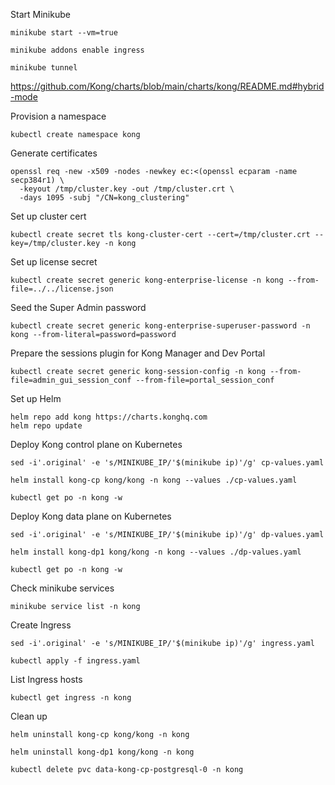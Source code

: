 Start Minikube

```
minikube start --vm=true

minikube addons enable ingress

minikube tunnel
```

https://github.com/Kong/charts/blob/main/charts/kong/README.md#hybrid-mode

Provision a namespace

```
kubectl create namespace kong
```

Generate certificates

```
openssl req -new -x509 -nodes -newkey ec:<(openssl ecparam -name secp384r1) \
  -keyout /tmp/cluster.key -out /tmp/cluster.crt \
  -days 1095 -subj "/CN=kong_clustering"
```

Set up cluster cert

```
kubectl create secret tls kong-cluster-cert --cert=/tmp/cluster.crt --key=/tmp/cluster.key -n kong
```

Set up license secret

```
kubectl create secret generic kong-enterprise-license -n kong --from-file=../../license.json
```

Seed the Super Admin password

```
kubectl create secret generic kong-enterprise-superuser-password -n kong --from-literal=password=password
```

Prepare the sessions plugin for Kong Manager and Dev Portal

```
kubectl create secret generic kong-session-config -n kong --from-file=admin_gui_session_conf --from-file=portal_session_conf
```

Set up Helm

```
helm repo add kong https://charts.konghq.com
helm repo update
```

Deploy Kong control plane on Kubernetes

```
sed -i'.original' -e 's/MINIKUBE_IP/'$(minikube ip)'/g' cp-values.yaml

helm install kong-cp kong/kong -n kong --values ./cp-values.yaml

kubectl get po -n kong -w
```

Deploy Kong data plane on Kubernetes

```
sed -i'.original' -e 's/MINIKUBE_IP/'$(minikube ip)'/g' dp-values.yaml

helm install kong-dp1 kong/kong -n kong --values ./dp-values.yaml

kubectl get po -n kong -w
```

Check minikube services

```
minikube service list -n kong
```

Create Ingress

```
sed -i'.original' -e 's/MINIKUBE_IP/'$(minikube ip)'/g' ingress.yaml

kubectl apply -f ingress.yaml
```

List Ingress hosts

```
kubectl get ingress -n kong
```

Clean up

```
helm uninstall kong-cp kong/kong -n kong

helm uninstall kong-dp1 kong/kong -n kong

kubectl delete pvc data-kong-cp-postgresql-0 -n kong
```